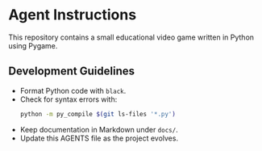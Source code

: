 # Agent Instructions

This repository contains a small educational video game written in Python using Pygame.

## Development Guidelines
- Format Python code with `black`.
- Check for syntax errors with:
  ```bash
  python -m py_compile $(git ls-files '*.py')
  ```
- Keep documentation in Markdown under `docs/`.
- Update this AGENTS file as the project evolves.
